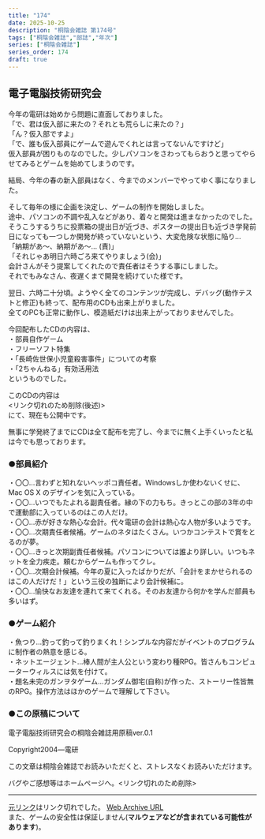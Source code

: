 ```yaml
---
title: "174"
date: 2025-10-25
description: "桐陰会雑誌 第174号"
tags: ["桐陰会雑誌","部誌","年次"]
series: ["桐陰会雑誌"]
series_order: 174
draft: true
---
```


## 電子電脳技術研究会

今年の電研は始めから問題に直面しておりました。  
「で、君は仮入部に来たの？それとも荒らしに来たの？」  
「ん？仮入部ですよ」  
「で、誰も仮入部員にゲームで遊んでくれとは言ってないんですけど」  
仮入部員が困りものなのでした。少しパソコンをさわってもらおうと思ってやらせてみるとゲームを始めてしまうのです。  

結局、今年の春の新入部員はなく、今までのメンバーでやってゆく事になりました。

そして毎年の様に企画を決定し、ゲームの制作を開始しました。  
途中、パソコンの不調や乱入などがあり、着々と開発は進まなかったのでした。  
そうこうするうちに投票箱の提出日が近づき、ポスターの提出日も近づき学発前日になっても一つしか開発が終っていないという、大変危険な状態に陥り...  
「納期があ～、納期があ～… (責)」  
「それじゃあ明日六時ごろ来てやりましょう(会)」  
会計さんがそう提案してくれたので責任者はそうする事にしました。  
それでもみなさん、夜遅くまで開発を続けていた様です。

翌日、六時二十分頃。ようやく全てのコンテンツが完成し、デバッグ(動作テストと修正)も終って、配布用のCDも出来上がりました。  
全てのPCも正常に動作し、模造紙だけは出来上がっておりませんでした。

今回配布したCDの内容は、  
・部員自作ゲーム  
・フリーソフト特集  
・「長崎佐世保小児童殺害事件」についての考察  
・「2ちゃんねる」有効活用法  
というものでした。

このCDの内容は  
<リンク切れのため削除(後述)>  
にて、現在も公開中です。

無事に学発終了までにCDは全て配布を完了し、今までに無く上手くいったと私は今でも思っております。

### ●部員紹介

・〇〇…言わずと知れないヘッポコ責任者。Windowsしか使わないくせに、Mac OS X のデザインを気に入っている。  
・〇〇…いつでもたよれる副責任者。縁の下の力もち。きっとこの部の3年の中で運動部に入っているのはこの人だけ。  
・〇〇…赤が好きな熱心な会計。代々電研の会計は熱心な人物が多いようです。  
・〇〇…次期責任者候補。ゲームのネタはたくさん。いつかコンテストで賞をとるのが夢。  
・〇〇…きっと次期副責任者候補。パソコンについては誰より詳しい。いつもネットを全力疾走。頼むからゲームも作ってクレ。  
・〇〇…次期会計候補。今年の夏に入ったばかりだが、「会計をまかせられるのはこの人だけだ！」という三役の独断により会計候補に。  
・〇〇…愉快なお友達を連れて来てくれる。そのお友達から何かを学んだ部員も多いはず。

### ●ゲーム紹介

・魚つり…釣って釣って釣りまくれ！シンプルな内容だがイベントのプログラムに制作者の熱意を感じる。  
・ネットエージェント…棒人間が主人公という変わり種RPG。皆さんもコンピューターウィルスには気を付けて。  
・題名未完のガンヲタゲーム…ガンダム御宅(自称)が作った、ストーリー性皆無のRPG。操作方法はほかのゲームで理解して下さい。

### ●この原稿について

電子電脳技術研究会の桐陰会雑誌用原稿ver.0.1

Copyright2004―電研

この文章は桐陰会雑誌でお読みいただくと、ストレスなくお読みいただけます。

バグやご感想等はホームページへ。<リンク切れのため削除>

---

[元リンク](http://www.geocities.jp/denken2004g)はリンク切れでした。  [Web Archive URL](https://web.archive.org/web/20050316224727/http://www.geocities.jp/denken2004g/)  
また、ゲームの安全性は保証しません(**マルウェアなどが含まれている可能性があります**)。
